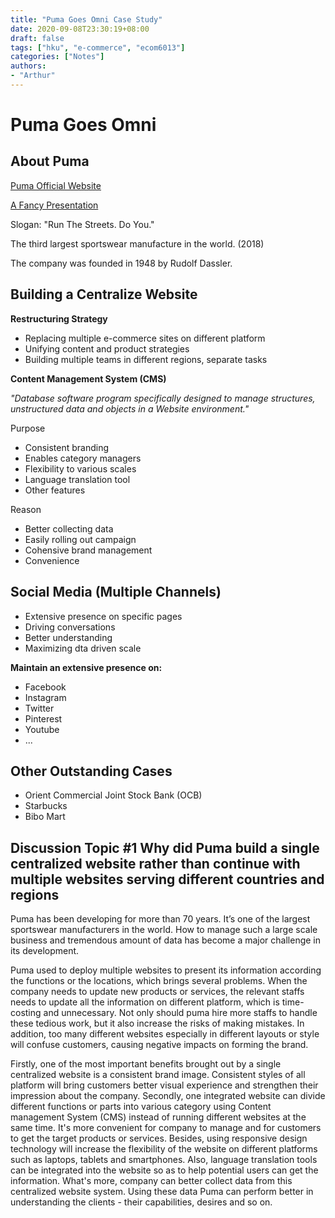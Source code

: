 ```yaml
---
title: "Puma Goes Omni Case Study"
date: 2020-09-08T23:30:19+08:00
draft: false
tags: ["hku", "e-commerce", "ecom6013"]
categories: ["Notes"]
authors:
- "Arthur"
---
```


# Puma Goes Omni

## About Puma

[Puma Official Website](https://about.puma.com)

[A Fancy Presentation](https://prezi.com/p/mvnoexfhmijo/puma-goes-omni-babawe17140/)

Slogan: "Run The Streets. Do You."

The third largest sportswear manufacture in the world. (2018)

The company was founded in 1948 by Rudolf Dassler.

## Building a Centralize Website

**Restructuring Strategy**
* Replacing multiple e-commerce sites on different platform
* Unifying content and product strategies
* Building multiple teams in different regions, separate tasks

**Content Management System (CMS)**

*"Database software program specifically designed to manage structures, unstructured data and objects in a Website environment."*

Purpose
* Consistent branding
* Enables category managers
* Flexibility to various scales
* Language translation tool
* Other features

Reason
* Better collecting data
* Easily rolling out campaign
* Cohensive brand management
* Convenience

## Social Media (Multiple Channels)

* Extensive presence on specific pages
* Driving conversations
* Better understanding
* Maximizing dta driven scale

**Maintain an extensive presence on:**
* Facebook
* Instagram
* Twitter
* Pinterest
* Youtube
* ...

## Other Outstanding Cases

* Orient Commercial Joint Stock Bank (OCB)
* Starbucks
* Bibo Mart

## Discussion Topic #1 Why did Puma build a single centralized website rather than continue with multiple websites serving different countries and regions

Puma has been developing for more than 70 years. It’s one of the largest sportswear manufacturers in the world. How to manage such a large scale business and tremendous amount of data has become a major challenge in its development.

Puma used to deploy multiple websites to present its information according the functions or the locations, which brings several problems. When the company needs to update new products or services, the relevant staffs needs to update all the information on different platform, which is time-costing and unnecessary. Not only should puma hire more staffs to handle these tedious work, but it also increase the risks of making mistakes. In addition, too many different websites especially in different layouts or style will confuse customers, causing negative impacts on forming the brand.

Firstly, one of the most important benefits brought out by a single centralized website is a consistent brand image. Consistent styles of all platform will bring customers better visual experience and strengthen their impression about the company. Secondly, one integrated website can divide different functions or parts into various category using Content management System (CMS) instead of running different websites at the same time. It's more convenient for company to manage and for customers to get the target products or services. Besides, using responsive design technology will increase the flexibility of the website on different platforms such as laptops, tablets and smartphones. Also, language translation tools can be integrated into the website so as to help potential users can get the information. What's more, company can better collect data from this centralized website system. Using these data Puma can perform better in understanding the clients - their capabilities, desires and so on.